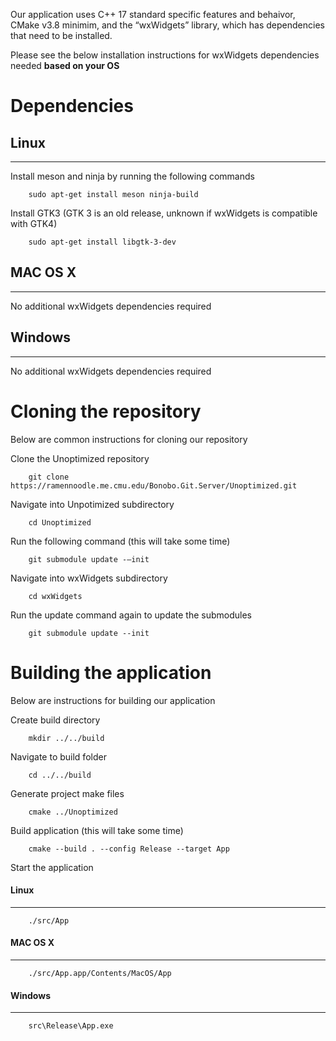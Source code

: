 Our application uses C++ 17 standard specific features and behaivor, CMake v3.8 minimim, and the “wxWidgets” library, which has dependencies that need to be installed. 

Please see the below installation instructions for wxWidgets dependencies needed **based on your OS**

# **Dependencies**                        

## Linux
-------------------
Install meson and ninja by running the following commands

```
	sudo apt-get install meson ninja-build
```

Install GTK3 (GTK 3 is an old release, unknown if wxWidgets is compatible with GTK4)

```
	sudo apt-get install libgtk-3-dev
```
## MAC OS X
-------------------

No additional wxWidgets dependencies required

## Windows
-------------------

No additional wxWidgets dependencies required

# **Cloning the repository**
Below are common instructions for cloning our repository

Clone the Unoptimized repository

```
	git clone https://ramennoodle.me.cmu.edu/Bonobo.Git.Server/Unoptimized.git
```
Navigate into Unpotimized subdirectory

```
	cd Unoptimized
```

Run the following command (this will take some time)

```
	git submodule update -–init
```

Navigate into wxWidgets subdirectory

```
	cd wxWidgets
```

Run the update command again to update the submodules

```
	git submodule update --init
```

**Building the application**               
============
Below are instructions for building our application

Create build directory

```
	mkdir ../../build
```

Navigate to build folder

```
	cd ../../build
```

Generate project make files 

```
	cmake ../Unoptimized
```
Build application (this will take some time)
```
	cmake --build . --config Release --target App
```
Start the application 
#### Linux
-------------------
```
	./src/App
```
#### MAC OS X
-------------------

```
	./src/App.app/Contents/MacOS/App
```

#### Windows
-------------------
```
	src\Release\App.exe
```
